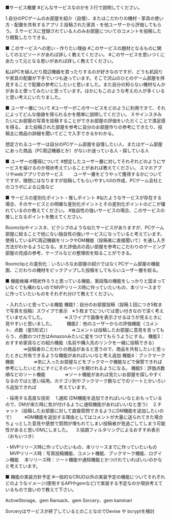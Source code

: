 ■サービス概要
#どんなサービスなのかを３行で説明してください。

1.自分のPCゲームのお部屋を紹介（自慢）、またはこだわりの機材・家具の使い方・配置を共有するアプリ
2.投稿された家具・を他ユーザーから評価してもらう。
3.サービスに登録されている人のみお部屋についてのコメントを投稿したり閲覧したりできる。

■ このサービスへの思い・作りたい理由
#このサービスの題材となるものに関してのエピソードがあれば詳しく教えてください。
#このサービスを思いつくにあたって元となる思いがあれば詳しく教えてください。

私はPCを組んだり周辺機器を買ったりするのが好きなのですが、どうも机回りや家具の配置が下手でいつも迷っています。そこで沢山のひとのゲーム部屋を拝見することで配置の参考にしたいと思いました。また自分の知らない機材なんかがあると使ってみたいと思っています。ほかにもこのような考えの人が多くいると思い考えにいたりました。

■ ユーザー層について
#ユーザーがこのサービスをどのように利用できて、それによってどんな価値を得られるかを簡単に説明してください。
Ｘやインスタみたいにお部屋の写真を投稿することができお部屋の評価をいただくことで満足感を得る。
また投稿された部屋を参考に自分のお部屋作りの参考にできたり、投稿主に商品の詳細を聞いてどこで入手できるかわかる。

想定されるユーザーは自分のPCゲーム部屋を自慢したい人、またはゲーム部屋にあった商品（PC周辺機器とか）がないか迷っている人・探している人

■ ユーザーの獲得について
#想定したユーザー層に対してそれぞれどのようにサービスを届けるのか現状考えていることがあれば教えてください。
スマホアプリやwebアプリでのサービス　　
ユーザー層をどうやって獲得するかについてですが、理想にはなりますが投稿してもらいやすいUIの作成、PCゲーム会社とのコラボによる公告など

■ サービスの差別化ポイント・推しポイント
#似たようなサービスが存在する場合、そのサービスとの明確な差別化ポイントとその差別化ポイントのどこが優れているのか教えてください。
#独自性の強いサービスの場合、このサービスの推しとなるポイントを教えてください。

Roomclipやインスタ、ピクシブのような似たサービスがありますが、PCゲーム部屋に絞ることで他にない独自性の強いサービスになっていると考えています。使用しているPC周辺機器をリンクやDM機能（投稿者に直接聞いて）を通し入手方法がわかるようになる。また評価点の高い部屋を参考にこだわりのゲーミング部屋の完成の参考、ケーブルなどの整理術を知ることができる。

Roomclipとの差別化：いろいろなお部屋の紹介ではなくPCゲーム部屋の機能面、こだわりの機材をピックアップした投稿をしてもらいユーザー層を絞る。

■ 機能候補
#現状作ろうと思っている機能、案段階の機能をしっかりと固まっていなくても構わないのでMVPリリース時に作っていたいもの、本リリースまでに作っていたいものをそれぞれ分けて教えてください。

・入れたいと思っている機能
機能1：自分のお部屋投稿（投稿１回につき5枚まで写真を投稿）スワイプで表示　※５枚までについては思い付きなので深く考えていませんでした。
　　　　⇒スワイプで画像を表示させるほうが見るときに見やすいと思いました。　　　
機能2：他のユーザーからの評価機能（コメント、点数（星5形式））　
　　　　⇒コメントは投稿したお部屋に意見を言ってもらう、点数のつけ方はAmazonみたいに星をつけてもらうようにする。
機能3：おすすめ家具などの紹介機能（名前や購入先のリンクを一緒に投稿できる）
　　　　⇒投稿者のこだわりの商品があると思うので、商品を共有したいと思ったときに共有できるような機能があればいいなと考え追加
機能4：ブックマーク機能
　　　　⇒気に入ったお部屋などをブックマーク機能などで保管できれば参考にしたいときにすぐにそのページを開けれるようになる。
機能5：評価点数順などのソート機能
　　　　⇒ソート機能があれば見たいお部屋を探しやすくなるのではと思い採用。カテゴリ別やブックマーク数などでのソートとかいろいろ追加できれば　　　　　考えています。

・採用する高度な技術
　1.通知 (DM機能を追加できればいいなとおもっているので、DMが来た時に気が付けるように通知機能があればいいなと思う)
　2.チャット（投稿したお部屋に対して直接質問できるようにDM機能を追加したいので）
　　※DM機能を追加する理由としてはコメントが大量に送られてきた場合ちょっとした意見や感想で質問が埋もれてしまい投稿者が見過ごしてしまう可能　　　性があると思いDMにしました。
　3.協調フィルタリングによるおすすめ表示（おもいつき）

・MVPリリース時に作っていたいもの、本リリースまでに作っていたいもの
　MVPリリース時：写真投稿機能、コメント機能、ブックマーク機能、ログイン機能
　本リリース時：ソート機能や通知機能とかつけれていればいいのかなと考えています。
　
　

■ 機能の実装方針予定
#一般的なCRUD以外の実装予定の機能についてそれぞれどのようなイメージ(使用するAPIやgemなど)で実装する予定なのか現状考えているもので良いので教えて下さい。

ActiveStorage、gem Ransack、gem Sorcery、gem kaminari

Sorceryはサービスが終了しているとのことなのでDevise や bcryptを検討